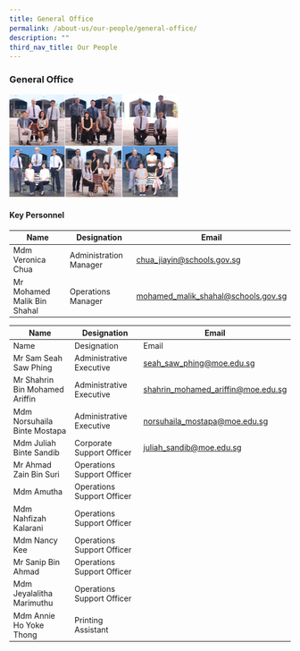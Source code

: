 ```yaml
---
title: General Office
permalink: /about-us/our-people/general-office/
description: ""
third_nav_title: Our People
---
```

### General Office

<img src="/images/op3.png" style="width:60%">

#### Key Personnel

| Name | Designation | Email |
|---|---|---|
| Mdm Veronica Chua | Administration Manager | chua_jiayin@schools.gov.sg |
| Mr Mohamed Malik Bin Shahal | Operations Manager | mohamed_malik_shahal@schools.gov.sg |

| Name | Designation | Email |
|---|---|---|
| Name | Designation | Email |
| Mr Sam Seah Saw Phing | Administrative Executive | seah_saw_phing@moe.edu.sg |
| Mr Shahrin Bin Mohamed Ariffin | Administrative Executive | shahrin_mohamed_ariffin@moe.edu.sg |
| Mdm Norsuhaila Binte Mostapa | Administrative Executive | norsuhaila_mostapa@moe.edu.sg |
| Mdm Juliah Binte Sandib | Corporate Support Officer | juliah_sandib@moe.edu.sg |
| Mr Ahmad Zain Bin Suri | Operations Support Officer |   |
| Mdm Amutha | Operations Support Officer |   |
| Mdm Nahfizah Kalarani  | Operations Support Officer |   |
| Mdm Nancy Kee | Operations Support Officer |   |
| Mr Sanip Bin Ahmad | Operations Support Officer |   |
| Mdm Jeyalalitha Marimuthu | Operations Support Officer  |   |
| Mdm Annie Ho Yoke Thong |  Printing Assistant |  |
